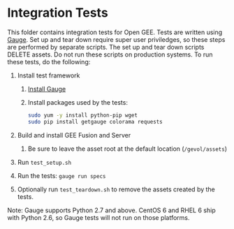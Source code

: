 # Integration Tests

This folder contains integration tests for Open GEE.
Tests are written using [Gauge](https://gauge.org/).
Set up and tear down require super user priviledges, so these steps
are performed by separate scripts.
The set up and tear down scripts DELETE assets. Do not run these
scripts on production systems.
To run these tests, do the following:

1. Install test framework
    1. [Install Gauge](https://gauge.org/get_started/#yum)
    2. Install packages used by the tests:

        ```bash
        sudo yum -y install python-pip wget
        sudo pip install getgauge colorama requests
        ```

2. Build and install GEE Fusion and Server
    1. Be sure to leave the asset root at the default location (`/gevol/assets`)
4. Run `test_setup.sh`
5. Run the tests: `gauge run specs`
6. Optionally run `test_teardown.sh` to remove the assets created by the tests.

Note: Gauge supports Python 2.7 and above. CentOS 6 and RHEL 6 ship with Python 2.6,
so Gauge tests will not run on those platforms.
